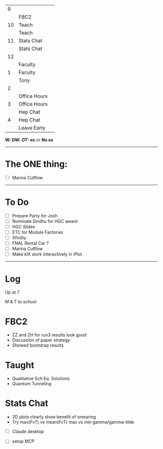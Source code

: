 
|     |              |     |
| --- | ------------ | --- |
| 9   |              |     |
|     | FBC2         |     |
| 10  | Teach        |     |
|     | Teach        |     |
| 11  | Stats Chat   |     |
|     | Stats Chat   |     |
| 12  |              |     |
|     | Faculty      |     |
| 1   | Faculty      |     |
|     | Tony         |     |
| 2   |              |     |
|     | Office Hours |     |
| 3   | Office Hours |     |
|     | Hep Chat     |     |
| 4   | Hep Chat     |     |
|     | Leave Early  |     |

**W:**
**DW:**
**OT:**
**ex** or **No ex**

---
# The ONE thing: 
- [ ] Marina Cutflow

---
# To Do

- [ ] Prepare Party for Josh
- [ ] Nominate Sindhu for HGC award
- [ ] HGC Slides
- [ ] ETC for Module Factories
- [ ] Xfinitiy 
- [ ] FNAL Rental Car ?
- [ ] Marina Cutflow
- [ ] Make klX work interactively in iPlot

---

# Log

Up at 7

M & T to school

# FBC2
- ZZ and ZH for run3 results look good
- Discussion of paper strategy 
- Showed bootstrap results


# Taught
- Qualitative Sch Eq. Solutions 
- Quantum Tunneling 

# Stats Chat 
- 2D plots clearly show benefit of smearing
- Try max(FvT) vs mean(FvT)  max vs min gamma/gamma-tilde
- [ ] Claude desktop 
- [ ] setup MCP



